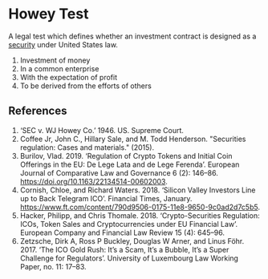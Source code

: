 # Howey Test
A legal test which defines whether an investment contract is designed as a [security](security.md) under United States law.

1. Investment of money
2. In a common enterprise
3. With the expectation of profit
4. To be derived from the efforts of others

## References
1. ‘SEC v. WJ Howey Co.’ 1946. US. Supreme Court.
1. Coffee Jr, John C., Hillary Sale, and M. Todd Henderson. "Securities regulation: Cases and materials." (2015).
1. Burilov, Vlad. 2019. ‘Regulation of Crypto Tokens and Initial Coin Offerings in the EU: De Lege Lata and de Lege Ferenda’. European Journal of Comparative Law and Governance 6 (2): 146–86. https://doi.org/10.1163/22134514-00602003.
1. Cornish, Chloe, and Richard Waters. 2018. ‘Silicon Valley Investors Line up to Back Telegram ICO’. Financial Times, January. https://www.ft.com/content/790d9506-0175-11e8-9650-9c0ad2d7c5b5.
1. Hacker, Philipp, and Chris Thomale. 2018. ‘Crypto-Securities Regulation: ICOs, Token Sales and Cryptocurrencies under EU Financial Law’. European Company and Financial Law Review 15 (4): 645–96.
1. Zetzsche, Dirk A, Ross P Buckley, Douglas W Arner, and Linus Föhr. 2017. ‘The ICO Gold Rush: It’s a Scam, It’s a Bubble, It’s a Super Challenge for Regulators’. University of Luxembourg Law Working Paper, no. 11: 17–83.